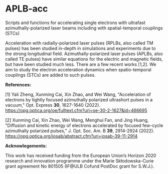 # APLB-acc
Scripts and functions for accelerating single electrons with ultrafast azimuthally-polarized laser beams including with spatial-temporal couplings (STCs) 

Acceleration with radially-polarized laser pulses (RPLBs, also called TM pulses) has been studied in-depth in simulations and experiments due to the strong longitudinal field. Azimuthally-polarized laser pulses (APLBs, also called TE pulses) have similar equations for the electric and magnetic fields, but have been studied much less. There are a few recent works [1,2]. We aim to study the electron acceleration dynamics when spatio-temporal couplings (STCs) are added to such pulses.

<b>References:</b>

[1] Yali Zheng, Xunming Cai, Xin Zhao, and Wei Wang, "Acceleration of electrons by tightly focused azimuthally polarized ultrashort pulses in a vacuum," Opt. Express <b>30</b>, 1627-1640 (2022). https://opg.optica.org/oe/fulltext.cfm?uri=oe-30-2-1627&id=466695

[2] Xunming Cai, Xin Zhao, Wei Wang, Menghui Fan, and Jing Huang, "Diffusion and kinetic energy of electrons accelerated by focused few-cycle azimuthally polarized pulses," J. Opt. Soc. Am. B <b>39</b>, 2914-2924 (2022). https://opg.optica.org/josab/abstract.cfm?uri=josab-39-11-2914

<b>Acknowlegements:</b>

This work has received funding from the European Union’s Horizon 2020 research and innovation programme under the Marie Skłodowska-Curie grant agreement No 801505 (IF@ULB Cofund PostDoc grant for S.W.J.).
